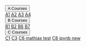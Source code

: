 <div class="navbar">
  <!--- <a href="Tom_Organic">Tom's Organic!</a>
  <a href="Tom_Organic">Tom's Organic!</a>
  --->
  <div class="dropdown">
    <button class="dropbtn">A Courses 
      <i class="fa fa-caret-down"></i>
    </button>
    <div class="dropdown-content">
      <a href="A_Courses/A1">A1</a>
      <a href="A_Courses/A2">A2</a>
      <a href="A_Courses/A3">A3</a>
      <a href="A_Courses/A4">A4</a>
    </div>
  </div> 
  
  <div class="dropdown">
    <button class="dropbtn">B Courses 
      <i class="fa fa-caret-down"></i>
    </button>
    <div class="dropdown-content">
      <a href="B_Courses/B1">B1</a>
      <a href="B_Courses/B2">B2</a>
      <a href="B_Courses/B6">B6</a>
      <a href="B_Courses/B7">B7</a>
    </div>
  </div> 

  <div class="dropdown">
    <button class="dropbtn">C Courses 
      <i class="fa fa-caret-down"></i>
    </button>
    <div class="dropdown-content">
      <a href="C_Courses/C1">C1</a>
      <a href="C_Courses/C3">C3</a>
      <a href="C_Courses/C6">C6 mathjax test</a>
      <a href="C_Courses/C8">C8 ipynb new</a>
    </div>
  </div> 
</div>
